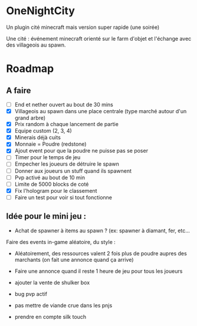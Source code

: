 # OneNightCity
 Un plugin cité minecraft mais version super rapide (une soirée)

Une cité : événement minecraft orienté sur le farm d'objet et l'échange avec des villageois au spawn.

# Roadmap

## A faire

- [ ] End et nether ouvert au bout de 30 mins
- [x] Villageois au spawn dans une place centrale (type marché autour d'un grand arbre)
- [x] Prix random à chaque lancement de partie
- [x] Equipe custom (2, 3, 4)
- [x] Minerais déjà cuits
- [x] Monnaie = Poudre (redstone)
- [x] Ajout event pour que la poudre ne puisse pas se poser
- [ ] Timer pour le temps de jeu
- [ ] Empecher les joueurs de détruire le spawn
- [ ] Donner aux joueurs un stuff quand ils spawnent
- [ ] Pvp activé au bout de 10 min
- [ ] Limite de 5000 blocks de coté
- [x] Fix l'hologram pour le classement
- [ ] Faire un test pour voir si tout fonctionne

## Idée pour le mini jeu :

- Achat de spawner à items au spawn ? (ex: spawner à diamant, fer, etc...

Faire des events in-game aléatoire, du style :


- Aléatoirement, des ressources valent 2 fois plus de poudre aupres des marchants (on fait une annonce quand ça arrive)

- Faire une annonce quand il reste 1 heure de jeu pour tous les joueurs

- ajouter la vente de shulker box

- bug pvp actif

- pas mettre de viande crue dans les pnjs

- prendre en compte silk touch
